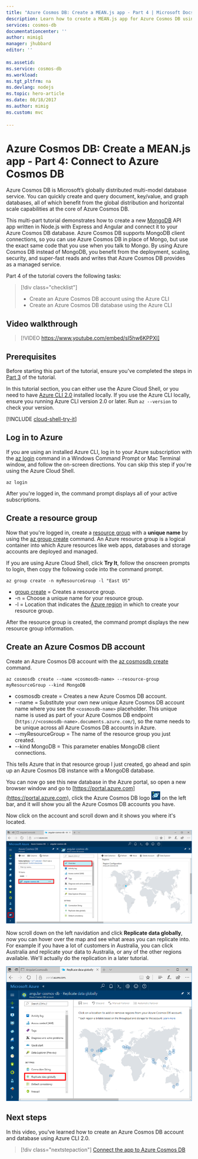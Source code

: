 ```yaml
---
title: "Azure Cosmos DB: Create a MEAN.js app - Part 4 | Microsoft Docs"
description: Learn how to create a MEAN.js app for Azure Cosmos DB using the exact same APIs you use for MongoDB. 
services: cosmos-db
documentationcenter: ''
author: mimig1
manager: jhubbard
editor: ''

ms.assetid: 
ms.service: cosmos-db
ms.workload: 
ms.tgt_pltfrm: na
ms.devlang: nodejs
ms.topic: hero-article
ms.date: 08/18/2017
ms.author: mimig
ms.custom: mvc

---
```

# Azure Cosmos DB: Create a MEAN.js app - Part 4: Connect to Azure Cosmos DB

Azure Cosmos DB is Microsoft’s globally distributed multi-model database service. You can quickly create and query document, key/value, and graph databases, all of which benefit from the global distribution and horizontal scale capabilities at the core of Azure Cosmos DB. 

This multi-part tutorial demonstrates how to create a new [MongoDB](mongodb-introduction.md) API app written in Node.js with Express and Angular and connect it to your Azure Cosmos DB database. Azure Cosmos DB supports MongoDB client connections, so you can use Azure Cosmos DB in place of Mongo, but use the exact same code that you use when you talk to Mongo. By using Azure Cosmos DB instead of MongoDB, you benefit from the deployment, scaling, security, and super-fast reads and writes that Azure Cosmos DB provides as a managed service. 

Part 4 of the tutorial covers the following tasks:

> [!div class="checklist"]
> * Create an Azure Cosmos DB account using the Azure CLI
> * Create an Azure Cosmos DB database using the Azure CLI

## Video walkthrough

> [!VIDEO https://www.youtube.com/embed/sI5hw6KPPXI]

## Prerequisites

Before starting this part of the tutorial, ensure you've completed the steps in [Part 3](tutorial-develop-mongodb-nodejs-part3.md) of the tutorial. 

In this tutorial section, you can either use the Azure Cloud Shell, or you need to have [Azure CLI 2.0](https://docs.microsoft.com/en-us/cli/azure/install-azure-cli) installed locally. If you use the Azure CLI locally, ensure you running Azure CLI version 2.0 or later. Run `az --version` to check your version. 

[!INCLUDE [cloud-shell-try-it](../../includes/cloud-shell-try-it.md)]

## Log in to Azure

If you are using an installed Azure CLI, log in to your Azure subscription with the [az login](/cli/azure/#login) command in a Windows Command Prompt or Mac Terminal window, and follow the on-screen directions. You can skip this step if you're using the Azure Cloud Shell.

```azurecli
az login 
``` 

After you're logged in, the command prompt displays all of your active subscriptions.

## Create a resource group

Now that you're logged in, create a [resource group](../azure-resource-manager/resource-group-overview.md) with a **unique name** by using the [az group create](/cli/azure/group#create) command. An Azure resource group is a logical container into which Azure resources like web apps, databases and storage accounts are deployed and managed. 

If you are using Azure Cloud Shell, click **Try It**, follow the onscreen prompts to login, then copy the following code into the command prompt.

```azurecli-interactive
az group create -n myResourceGroup -l "East US"
```

* [group create](/cli/azure/group#create) = Creates a resource group.
* -n = Choose a unique name for your resource group. 
* -l = Location that indicates the [Azure region](https://azure.microsoft.com/regions/) in which to create your resource group. 

After the resource group is created, the command prompt displays the new resource group information.    

## Create an Azure Cosmos DB account

Create an Azure Cosmos DB account with the [az cosmosdb create](/cli/azure/cosmosdb#create) command.

```azurecli-interactive
az cosmosdb create --name <cosmosdb-name> --resource-group myResourceGroup --kind MongoDB
```

* cosmosdb create = Creates a new Azure Cosmos DB account.
* --name = Substitute your own new unique Azure Cosmos DB account name where you see the `<cosmosdb-name>` placeholder. This unique name is used as part of your Azure Cosmos DB endpoint (`https://<cosmosdb-name>.documents.azure.com/`), so the name needs to be unique across all Azure Cosmos DB accounts in Azure.
* --myResourceGroup = The name of the resource group you just created. 
* --kind MongoDB = This parameter enables MongoDB client connections.


This tells Azure that in that resource group I just created, go ahead and spin up an Azure Cosmos DB instance with a MongoDB database.

You can now go see this new database in the Azure portal, so open a new browser window and go to [https://portal.azure.com](https://portal.azure.com), click the Azure Cosmos DB logo ![Azure Cosmos DB icon in the Azure portal](./media/tutorial-develop-mongodb-nodejs-part4/azure-cosmos-db-icon.png) on the left bar, and it will show you all the Azure Cosmos DB accounts you have.

Now click on the account and scroll down and it shows you where it's located. 

![New Azure Cosmos DB account in the Azure portal](./media/tutorial-develop-mongodb-nodejs-part4/azure-cosmos-db-angular-portal.png)

Now scroll down on the left navidation and click **Replicate data globally**, now you can hover over the map and see what areas you can replicate into. For example if you have a lot of customers in Australia, you can click Australia and replicate your data to Australia, or any of the other regions available. We'll actually do the replication in a later tutorial.

![New Azure Cosmos DB account in the Azure portal](./media/tutorial-develop-mongodb-nodejs-part4/azure-cosmos-db-replicate-portal.png)

## Next steps

In this video, you've learned how to create an Azure Cosmos DB account and database using Azure CLI 2.0. 

> [!div class="nextstepaction"]
> [Connect the app to Azure Cosmos DB](tutorial-develop-mongodb-nodejs-part5.md)
